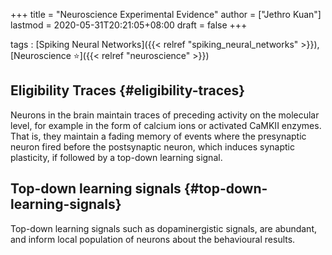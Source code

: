 +++
title = "Neuroscience Experimental Evidence"
author = ["Jethro Kuan"]
lastmod = 2020-05-31T20:21:05+08:00
draft = false
+++

tags
: [Spiking Neural Networks]({{< relref "spiking_neural_networks" >}}), [Neuroscience ⭐]({{< relref "neuroscience" >}})

## Eligibility Traces {#eligibility-traces}

Neurons in the brain maintain traces of preceding activity on the
molecular level, for example in the form of calcium ions or
activated CaMKII enzymes. That is, they maintain a fading memory of
events where the presynaptic neuron fired before the postsynaptic
neuron, which induces synaptic plasticity, if followed by a top-down
learning signal.

## Top-down learning signals {#top-down-learning-signals}

Top-down learning signals such as dopaminergistic signals, are
abundant, and inform local population of neurons about the behavioural
results.
